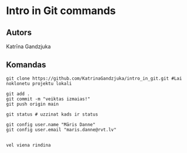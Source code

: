 # Intro in Git commands
## Autors
Katrīna Gandzjuka


## Komandas
 ```
git clone https://github.com/KatrinaGandzjuka/intro_in_git.git #Lai noklonetu projektu lokali

git add .
git commit -m "veiktas izmaias!"
git push origin main

git status # uzzinat kads ir status

git config user.name "Māris Danne"
git config user.email "maris.danne@rvt.lv"


vel viena rindina
 ```